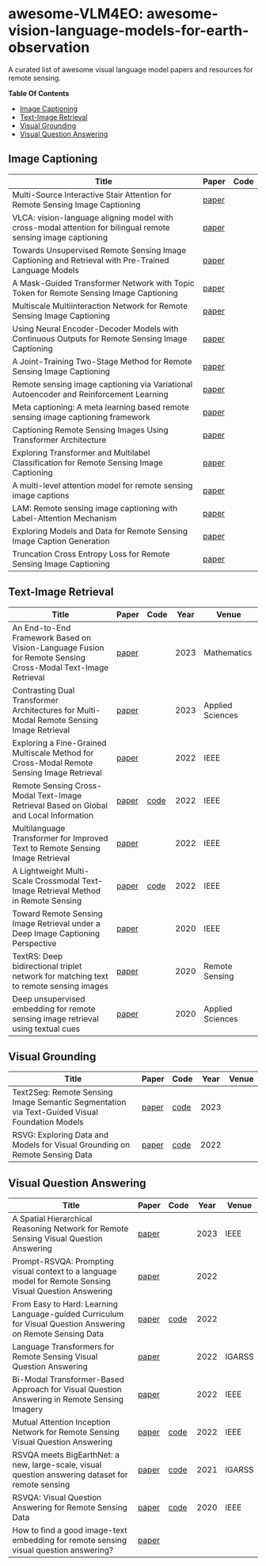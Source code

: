 # awesome-VLM4EO: awesome-vision-language-models-for-earth-observation  
A curated list of awesome visual language model papers and resources for remote sensing.

**Table Of Contents**
* [Image Captioning](#image-captioning)
* [Text-Image Retrieval](#text-image-retrieval)
* [Visual Grounding](#visual-grounding)
* [Visual Question Answering](#visual-question-answering)

## Image Captioning
| Title                                                                        | Paper    | Code                                  |
| ------------------------------------------- | ----------------------------------------- | ------------------------------------------- |
| Multi-Source Interactive Stair Attention for Remote Sensing Image Captioning | [paper](https://www.mdpi.com/2072-4292/15/3/579) | []()|
| VLCA: vision-language aligning model with cross-modal attention for bilingual remote sensing image captioning | [paper](https://ieeexplore.ieee.org/document/10066217) | []()|
| Towards Unsupervised Remote Sensing Image Captioning and Retrieval with Pre-Trained Language Models | [paper](https://www.anlp.jp/proceedings/annual_meeting/2023/pdf_dir/B10-4.pdf) | []()|
| A Mask-Guided Transformer Network with Topic Token for Remote Sensing Image Captioning | [paper](https://www.mdpi.com/2072-4292/14/12/2939) | []()|
| Multiscale Multiinteraction Network for Remote Sensing Image Captioning | [paper](https://ieeexplore.ieee.org/document/9720234) | []()|
| Using Neural Encoder-Decoder Models with Continuous Outputs for Remote Sensing Image Captioning | [paper](https://ieeexplore.ieee.org/document/9714367) | []()|
| A Joint-Training Two-Stage Method for Remote Sensing Image Captioning | [paper](https://ieeexplore.ieee.org/document/9961235) | []()|
| Remote sensing image captioning via Variational Autoencoder and Reinforcement Learning | [paper](https://www.sciencedirect.com/science/article/abs/pii/S0950705120302586) | []()|
| Meta captioning: A meta learning based remote sensing image captioning framework | [paper](https://www.sciencedirect.com/science/article/abs/pii/S0924271622000351) | []()|
| Captioning Remote Sensing Images Using Transformer Architecture | [paper](https://ieeexplore.ieee.org/abstract/document/10067039) | []()|
| Exploring Transformer and Multilabel Classification for Remote Sensing Image Captioning | [paper](https://ieeexplore.ieee.org/document/9855519) | []()|
| A multi-level attention model for remote sensing image captions | [paper](https://www.mdpi.com/2072-4292/12/6/939) | []()|
| LAM: Remote sensing image captioning with Label-Attention Mechanism | [paper](https://www.mdpi.com/2072-4292/11/20/2349) | []()|
| Exploring Models and Data for Remote Sensing Image Caption Generation | [paper](https://arxiv.org/abs/1712.07835) | []()|
| Truncation Cross Entropy Loss for Remote Sensing Image Captioning | [paper](https://ieeexplore.ieee.org/document/9153154) | []()|


## Text-Image Retrieval

| Title                                                            | Paper                                                         | Code                                  | Year | Venue               |
| ----------------------------------------------------------------- | ------------------------------------------------------------- | ------------------------------------- | ---- | ------------------- |
| An End-to-End Framework Based on Vision-Language Fusion for Remote Sensing Cross-Modal Text-Image Retrieval | [paper](https://www.mdpi.com/2227-7390/11/10/2279) |  | 2023 | Mathematics |
| Contrasting Dual Transformer Architectures for Multi-Modal Remote Sensing Image Retrieval | [paper](https://www.mdpi.com/2076-3417/13/1/282) | | 2023 | Applied Sciences|
| Exploring a Fine-Grained Multiscale Method for Cross-Modal Remote Sensing Image Retrieval | [paper](https://arxiv.org/pdf/2204.09868.pdf) | | 2022 | IEEE |
| Remote Sensing Cross-Modal Text-Image Retrieval Based on Global and Local Information | [paper](https://arxiv.org/abs/2204.09860) | [code](https://github.com/xiaoyuan1996/GaLR) | 2022 | IEEE |
| Multilanguage Transformer for Improved Text to Remote Sensing Image Retrieval | [paper](https://ieeexplore.ieee.org/document/9925582) | | 2022 | IEEE |
| A Lightweight Multi-Scale Crossmodal Text-Image Retrieval Method in Remote Sensing | [paper](https://ieeexplore.ieee.org/document/9594840) | [code](https://github.com/xiaoyuan1996/retrievalSystem) | 2022 | IEEE |
| Toward Remote Sensing Image Retrieval under a Deep Image Captioning Perspective | [paper](https://ieeexplore.ieee.org/document/9154525)  |  | 2020 | IEEE |
| TextRS: Deep bidirectional triplet network for matching text to remote sensing images | [paper](https://www.mdpi.com/2072-4292/12/3/405) |  | 2020 | Remote Sensing |
| Deep unsupervised embedding for remote sensing image retrieval using textual cues | [paper](https://www.mdpi.com/2076-3417/10/24/8931) |  | 2020 | Applied Sciences |

## Visual Grounding
| Title                                                            | Paper                                                         | Code                                  | Year | Venue               |
| ----------------------------------------------------------------- | ------------------------------------------------------------- | ------------------------------------- | ---- | ------------------- |
| Text2Seg: Remote Sensing Image Semantic Segmentation via Text-Guided Visual Foundation Models | [paper](https://arxiv.org/abs/2304.10597) | [code](https://github.com/Douglas2Code/Text2Seg) | 2023    | 
| RSVG: Exploring Data and Models for Visual Grounding on Remote Sensing Data| [paper](https://arxiv.org/abs/2210.12634) | [code](https://github.com/ZhanYang-nwpu/RSVG-pytorch) | 2022|

## Visual Question Answering
| Title                                                            | Paper                                                         | Code                                  | Year | Venue               |
| ----------------------------------------------------------------- | ------------------------------------------------------------- | ------------------------------------- | ---- | ------------------- |
| A Spatial Hierarchical Reasoning Network for Remote Sensing Visual Question Answering | [paper](https://ieeexplore.ieee.org/document/10018408) | | 2023 | IEEE |
| Prompt-RSVQA: Prompting visual context to a language model for Remote Sensing Visual Question Answering | [paper](https://ieeexplore.ieee.org/document/9857471) | | 2022 |
| From Easy to Hard: Learning Language-guided Curriculum for Visual Question Answering on Remote Sensing Data | [paper](https://arxiv.org/abs/2205.03147)| [code](https://github.com/YZHJessica/VQA-easy2hard) | 2022 | |
| Language Transformers for Remote Sensing Visual Question Answering | [paper](https://ieeexplore.ieee.org/document/9884036) | | 2022 | IGARSS |
| Bi-Modal Transformer-Based Approach for Visual Question Answering in Remote Sensing Imagery | [paper](https://ieeexplore.ieee.org/document/9832935) | | 2022 | IEEE | 
| Mutual Attention Inception Network for Remote Sensing Visual Question Answering | [paper](https://ieeexplore.ieee.org/document/9444570) | [code](https://github.com/spectralpublic/RSIVQA) | 2022 | IEEE |
| RSVQA meets BigEarthNet: a new, large-scale, visual question answering dataset for remote sensing | [paper](https://ieeexplore.ieee.org/document/9553307) | [code](https://rsvqa.sylvainlobry.com/) | 2021 | IGARSS |
| RSVQA: Visual Question Answering for Remote Sensing Data | [paper](https://arxiv.org/abs/2003.07333) | [code](https://rsvqa.sylvainlobry.com/) | 2020 | IEEE |
| How to find a good image-text embedding for remote sensing visual question answering? | [paper](https://arxiv.org/abs/2109.11848) | | | |



